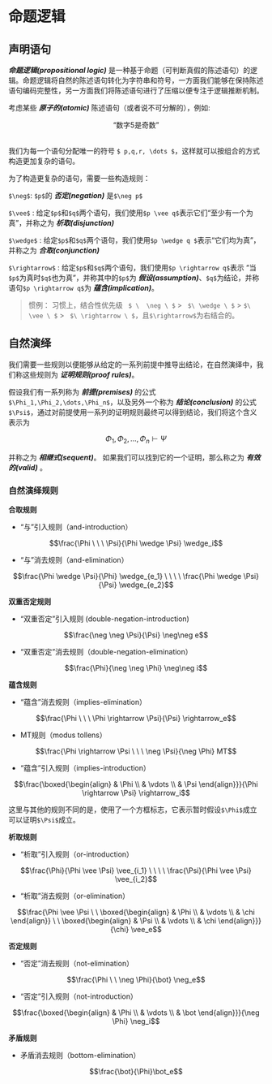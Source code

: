 # 命题逻辑

## 声明语句

***命题逻辑(propositional logic)*** 是一种基于命题（可判断真假的陈述语句）的逻辑。命题逻辑将自然的陈述语句转化为字符串和符号，一方面我们能够在保持陈述语句编码完整性，另一方面我们将陈述语句进行了压缩以便专注于逻辑推断机制。

考虑某些 ***原子的(atomic)*** 陈述语句（或者说不可分解的），例如:

<center> 
“数字5是奇数”
</center>

<br>

我们为每一个语句分配唯一的符号 ` $ p,q,r, \dots $ `，这样就可以按组合的方式构造更加复杂的语句。

为了构造更复杂的语句，需要一些构造规则：

` $\neg$ `: ` $p$ `的 ***否定(negation)*** 是` $\neg p$ `

` $\vee$ ` : 给定` $p$ `和` $q$ `两个语句，我们使用` $p \vee q$ `表示它们“至少有一个为真”，并称之为 ***析取(disjunction)***

` $\wedge$ ` : 给定` $p$ `和` $q$ `两个语句，我们使用` $p \wedge q $ `表示“它们均为真”，并称之为 ***合取(conjunction)***

` $\rightarrow$ ` : 给定` $p$ `和` $q$ `两个语句，我们使用` $p \rightarrow q$ `表示 “当` $p$ `为真时` $q$ `也为真”，并称其中的` $p$ `为 ***假设(assumption)***、` $q$ `为结论，并称语句` $p \rightarrow q$ `为 ***蕴含(implication)***。

> 惯例： 习惯上，结合性优先级 ` $ \  \neg \ $` > ` $\ \wedge \ $` > ` $\ \vee \ $ ` > ` $\ \rightarrow \ $`，且` $\rightarrow$ `为右结合的。

## 自然演绎

我们需要一些规则以便能够从给定的一系列前提中推导出结论，在自然演绎中，我们称这些规则为 ***证明规则(proof rules)***。

假设我们有一系列称为 ***前提(premises)*** 的公式` $\Phi_1,\Phi_2,\dots,\Phi_n$ `，以及另外一个称为 ***结论(conclusion)*** 的公式` $\Psi$ `，通过对前提使用一系列的证明规则最终可以得到结论，我们将这个含义表示为

```math
  \Phi_1,\Phi_2,\dots,\Phi_n \vdash \Psi
```

并称之为 ***相继式(sequent)***。 如果我们可以找到它的一个证明，那么称之为 ***有效的(valid)*** 。

### 自然演绎规则

**合取规则**

- “与”引入规则（and-introduction）

```math
\frac{\Phi \ \ \ \Psi}{\Phi \wedge \Psi} \wedge_i
```

- “与”消去规则（and-elimination）

```math
\frac{\Phi \wedge \Psi}{\Phi} \wedge_{e_1} \ \ \ \ \frac{\Phi \wedge \Psi}{\Psi} \wedge_{e_2}
```

**双重否定规则**

- “双重否定”引入规则 (double-negation-introduction)

```math
\frac{\neg \neg \Psi}{\Psi} \neg\neg e
```

- “双重否定”消去规则（double-negation-elimination）

```math
\frac{\Phi}{\neg \neg \Phi} \neg\neg i
```

**蕴含规则**

- “蕴含”消去规则（implies-elimination）

```math
\frac{\Phi \ \ \ \Phi \rightarrow \Psi}{\Psi} \rightarrow_e
```

- MT规则（modus tollens）

```math
\frac{\Phi \rightarrow \Psi \ \ \ \neg \Psi}{\neg \Phi} MT
```

- “蕴含”引入规则（implies-introduction）

```math
\frac{\boxed{\begin{align} & \Phi \\ & \vdots \\ & \Psi \end{align}}}{\Phi \rightarrow \Psi} \rightarrow_i
```

这里与其他的规则不同的是，使用了一个方框标志，它表示暂时假设` $\Phi$ `成立可以证明` $\Psi$ `成立。

**析取规则**

- “析取”引入规则（or-introduction）

```math
\frac{\Phi}{\Phi \vee \Psi} \vee_{i_1} \ \ \ \ \frac{\Psi}{\Phi \vee \Psi} \vee_{i_2}
```

- “析取”消去规则（or-elimination）

```math
\frac{\Phi \vee \Psi \ \ \boxed{\begin{align} & \Phi \\ & \vdots \\ & \chi \end{align}} \ \ \boxed{\begin{align} & \Psi \\ & \vdots \\ & \chi \end{align}}}{\chi} \vee_e
```

**否定规则**

- “否定”消去规则（not-elimination）

```math
\frac{\Phi \ \ \neg \Phi}{\bot} \neg_e
```

- “否定”引入规则（not-introduction）

```math
\frac{\boxed{\begin{align} & \Phi \\ & \vdots \\ & \bot \end{align}}}{\neg \Phi} \neg_i
```

**矛盾规则**

- 矛盾消去规则（bottom-elimination）

```math
\frac{\bot}{\Phi}\bot_e
```